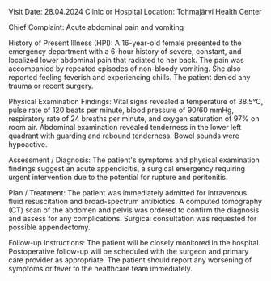  Visit Date: 28.04.2024
Clinic or Hospital Location: Tohmajärvi Health Center

Chief Complaint: Acute abdominal pain and vomiting

History of Present Illness (HPI): A 16-year-old female presented to the emergency department with a 6-hour history of severe, constant, and localized lower abdominal pain that radiated to her back. The pain was accompanied by repeated episodes of non-bloody vomiting. She also reported feeling feverish and experiencing chills. The patient denied any trauma or recent surgery.

Physical Examination Findings: Vital signs revealed a temperature of 38.5°C, pulse rate of 120 beats per minute, blood pressure of 90/60 mmHg, respiratory rate of 24 breaths per minute, and oxygen saturation of 97% on room air. Abdominal examination revealed tenderness in the lower left quadrant with guarding and rebound tenderness. Bowel sounds were hypoactive.

Assessment / Diagnosis: The patient's symptoms and physical examination findings suggest an acute appendicitis, a surgical emergency requiring urgent intervention due to the potential for rupture and peritonitis.

Plan / Treatment: The patient was immediately admitted for intravenous fluid resuscitation and broad-spectrum antibiotics. A computed tomography (CT) scan of the abdomen and pelvis was ordered to confirm the diagnosis and assess for any complications. Surgical consultation was requested for possible appendectomy.

Follow-up Instructions: The patient will be closely monitored in the hospital. Postoperative follow-up will be scheduled with the surgeon and primary care provider as appropriate. The patient should report any worsening of symptoms or fever to the healthcare team immediately.